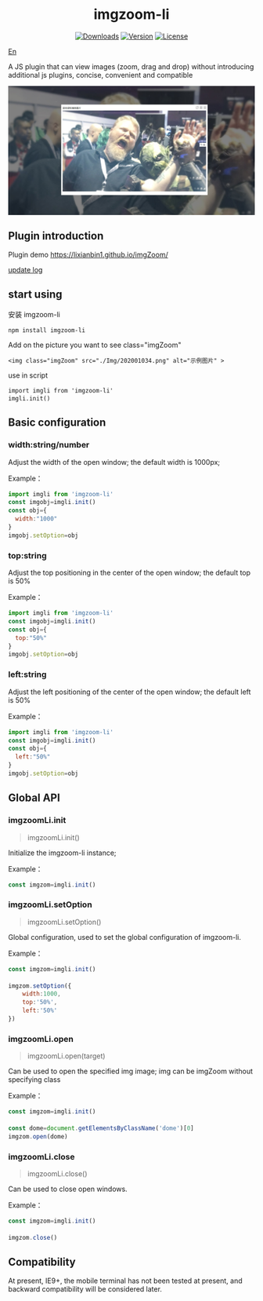 <h1 align="center">imgzoom-li</h1>

<p align="center">
  <a href="https://npmcharts.com/compare/imgzoom-li?minimal=true"><img src="https://img.shields.io/npm/dm/imgzoom-li.svg?sanitize=true" alt="Downloads"></a>
  <a href="https://www.npmjs.com/package/imgzoom-li"><img src="https://img.shields.io/npm/v/imgzoom-li.svg?sanitize=true" alt="Version"></a>
  <a href="https://www.npmjs.com/package/imgzoom-li"><img src="https://img.shields.io/npm/l/imgzoom-li.svg?sanitize=true" alt="License"></a>
</p>

[En](./README_en.md) 

A JS plugin that can view images (zoom, drag and drop) without introducing additional js plugins, concise, convenient and compatible

<img style="vertical-align: top;" src="https://raw.githubusercontent.com/lixianbin1/imgZoom/master/lib/202006011.jpg" alt="预览" >

## Plugin introduction

Plugin demo https://lixianbin1.github.io/imgZoom/

[update log](./log/README_zh-cn.md)

## start using

安装 imgzoom-li

```
npm install imgzoom-li
```

Add on the picture you want to see class="imgZoom"
```
<img class="imgZoom" src="./Img/202001034.png" alt="示例图片" >
```

use in script
```
import imgli from 'imgzoom-li'
imgli.init()
```

## Basic configuration

### width:string/number

Adjust the width of the open window; the default width is 1000px;

Example：
```js
import imgli from 'imgzoom-li'
const imgobj=imgli.init()
const obj={
  width:"1000"
}
imgobj.setOption=obj
```

### top:string

Adjust the top positioning in the center of the open window; the default top is 50%

Example：
```js
import imgli from 'imgzoom-li'
const imgobj=imgli.init()
const obj={
  top:"50%"
}
imgobj.setOption=obj
```

### left:string

Adjust the left positioning of the center of the open window; the default left is 50%

Example：
```js
import imgli from 'imgzoom-li'
const imgobj=imgli.init()
const obj={
  left:"50%"
}
imgobj.setOption=obj
```

## Global API

### imgzoomLi.init

>imgzoomLi.init()

Initialize the imgzoom-li instance;

Example：
```js
const imgzom=imgli.init()
```

### imgzoomLi.setOption

>imgzoomLi.setOption()

Global configuration, used to set the global configuration of imgzoom-li.

Example：
```js
const imgzom=imgli.init()

imgzom.setOption({
    width:1000,
    top:'50%',
    left:'50%' 
})
```

### imgzoomLi.open

>imgzoomLi.open(target)

Can be used to open the specified img image; img can be imgZoom without specifying class

Example：
```js
const imgzom=imgli.init()

const dome=document.getElementsByClassName('dome')[0]
imgzom.open(dome)
```

### imgzoomLi.close

>imgzoomLi.close()

Can be used to close open windows.

Example：
```js
const imgzom=imgli.init()

imgzom.close()
```

## Compatibility

At present, IE9+, the mobile terminal has not been tested at present, and backward compatibility will be considered later.
